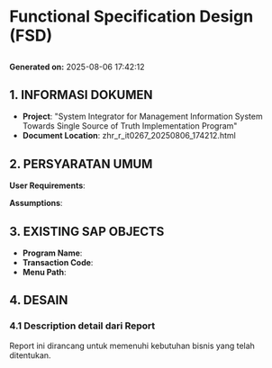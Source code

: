 # Functional Specification Design (FSD)
## 
### 

**Generated on:** 2025-08-06 17:42:12

## 1. INFORMASI DOKUMEN

- **Project**: "System Integrator for Management Information System Towards Single Source of Truth Implementation Program"
- **Document Location**: zhr_r_it0267_20250806_174212.html

## 2. PERSYARATAN UMUM

**User Requirements**: 

**Assumptions**:

## 3. EXISTING SAP OBJECTS

- **Program Name**: 
- **Transaction Code**: 
- **Menu Path**: 

## 4. DESAIN

### 4.1 Description detail dari Report

Report ini dirancang untuk memenuhi kebutuhan bisnis yang telah ditentukan.
